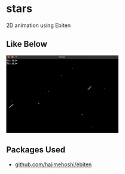 # stars
2D animation using Ebiten
## Like Below
![gif](./assets/stars_nagative.gif)
## Packages Used
 - [github.com/hajimehoshi/ebiten](https://github.com/hajimehoshi/ebiten)
 

